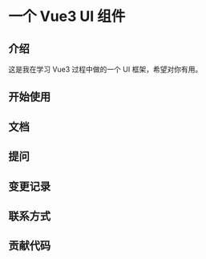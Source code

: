 # 一个 Vue3 UI 组件

## 介绍

这是我在学习 Vue3 过程中做的一个 UI 框架，希望对你有用。

## 开始使用

## 文档

## 提问

## 变更记录

## 联系方式

## 贡献代码
